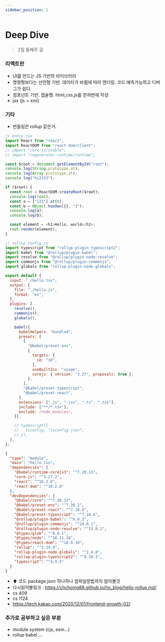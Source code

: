 ```yaml
---
sidebar_position: 1
---
```


# Deep Dive

> 2월 둘째주 글

### 리액트란

- UI를 만드는 JS 기반의 라이브러리
- 명령형보다는 선언형 기반. 데이터가 바뀜에 따라 렌더링. 코드 예측가능하고 디버그가 쉽다.
- 컴포넌트 기반. 캡슐형. html,css,js를 한꺼번에 작성
- jsx (js + xml)

### 기타

- 번들링은 rollup 같은거.

```ts
// entry.tsx
import React from "react";
import ReactDOM from "react-dom/client";
// import "core-js/stable";
// import "regenerator-runtime/runtime";

const $root = document.getElementById("root");
console.log(String.prototype.at);
console.log(Array.prototype.at);
console.log("hi2333");

if ($root) {
  const root = ReactDOM.createRoot($root);
  console.log(root);
  const a = ["123"].at(0);
  const b = Object.hasOwn({}, "3");
  console.log(a);
  console.log(b);

  const element = <h1>Hello, world</h1>;
  root.render(element);
}
```

```js
// rollup.config.js
import typescript from "rollup-plugin-typescript2";
import babel from "@rollup/plugin-babel";
import resolve from "@rollup/plugin-node-resolve";
import commonjs from "@rollup/plugin-commonjs";
import globals from "rollup-plugin-node-globals";

export default {
  input: "./hello.tsx",
  output: {
    file: "./hello.js",
    format: "es",
  },
  plugins: [
    resolve(),
    commonjs(),
    globals(),

    babel({
      babelHelpers: "bundled",
      presets: [
        [
          "@babel/preset-env",
          {
            targets: {
              ie: "10",
            },
            useBuiltIns: "usage",
            corejs: { version: "3.27", proposals: true },
          },
        ],
        "@babel/preset-typescript",
        "@babel/preset-react",
      ],
      extensions: [".js", ".jsx", ".ts", ".tsx"],
      include: ["**/*.tsx"],
      exclude: /node_modules/,
    }),

    // typescript({
    //   tsconfig: "tsconfig.json",
    // }),
  ],
};
```

```json
{
  "type": "module",
  "main": "hello.tsx",
  "dependencies": {
    "@babel/runtime-corejs3": "^7.20.13",
    "core-js": "^3.27.2",
    "react": "^18.2.0",
    "react-dom": "^18.2.0"
  },
  "devDependencies": {
    "@babel/core": "^7.20.12",
    "@babel/preset-env": "^7.20.2",
    "@babel/preset-react": "^7.18.6",
    "@babel/preset-typescript": "^7.18.6",
    "@rollup/plugin-babel": "^6.0.3",
    "@rollup/plugin-commonjs": "^24.0.1",
    "@rollup/plugin-node-resolve": "^15.0.1",
    "@types/glob": "^8.0.1",
    "@types/node": "^18.11.18",
    "@types/react-dom": "^18.0.10",
    "rollup": "^3.14.0",
    "rollup-plugin-node-globals": "^1.4.0",
    "rollup-plugin-typescript2": "^0.34.1",
    "typescript": "^4.9.5"
  }
}
```

- ⬆️ 코드 package.json 하나하나 컴파일방법까지 알아볼것
- 다시읽어볼링크 : https://chchoing88.github.io/ho_blog/hello-rollup.md/
- cs 409
- cs 1124
- https://tech.kakao.com/2020/12/01/frontend-growth-02/

### 추가로 공부하고 싶은 부분

- module system (cjs, esm...)
- rollup babel ...
